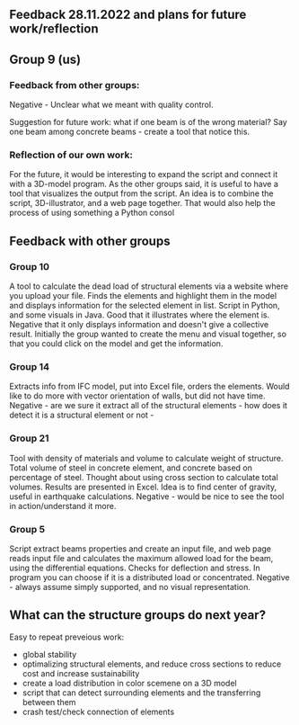 ## Feedback 28.11.2022 and plans for future work/reflection

## Group 9 (us)
### Feedback from other groups:
Negative - Unclear what we meant with quality control.

Suggestion for future work: what if one beam is of the wrong material? Say one beam among concrete beams - create a tool that notice this.
### Reflection of our own work:
For the future, it would be interesting to expand the script and connect it with a 3D-model program. As the other groups said, it is useful to have a tool that visualizes the output from the script. An idea is to combine the script, 3D-illustrator, and a web page together. That would also help the process of using something a Python consol

## Feedback with other groups
### Group 10
A tool to calculate the dead load of structural elements via a website where you upload your file.
Finds the elements and highlight them in the model and displays information for the selected element in list.
Script in Python, and some visuals in Java.
Good that it illustrates where the element is.
Negative that it only displays information and doesn't give a collective result.
Initially the group wanted to create the menu and visual together, so that you could click on the model and get the information.

### Group 14
Extracts info from IFC model, put into Excel file, orders the elements.
Would like to do more with vector orientation of walls, but did not have time.
Negative - are we sure it extract all of the structural elements - how does it detect it is a structural element or not - 



### Group 21
Tool with density of materials and volume to calculate weight of structure.
Total volume of steel in concrete element, and concrete based on percentage of steel.
Thought about using cross section to calculate total volumes.
Results are presented in Excel.
Idea is to find center of gravity, useful in earthquake calculations.
Negative - would be nice to see the tool in action/understand it more.

### Group 5
Script extract beams properties and create an input file, and web page reads input file and calculates the maximum allowed load for the beam, using the differential equations.
Checks for deflection and stress.
In program you can choose if it is a distributed load or concentrated.
Negative - always assume simply supported, and no visual representation.

## What can the structure groups do next year?
Easy to repeat preveious work:
- global stability
- optimalizing structural elements, and reduce cross sections to reduce cost and increase sustainability
- create a load distribution in color scemene on a 3D model
- script that can detect surrounding elements and the transferring between them
- crash test/check connection of elements










